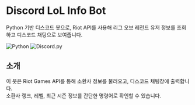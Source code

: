 ﻿# Discord LoL Info Bot

Python 기반 디스코드 봇으로, Riot API를 사용해 리그 오브 레전드 유저 정보를 조회하고 디스코드 채팅으로 보여줍니다.

![Python](https://img.shields.io/badge/python-3.10+-blue)
![Discord.py](https://img.shields.io/badge/discord.py-2.0+-blue)

## 소개
이 봇은 Riot Games API를 통해 소환사 정보를 불러오고, 디스코드 채팅창에 출력합니다.  
소환사 랭크, 레벨, 최근 시즌 정보를 간단한 명령어로 확인할 수 있습니다.